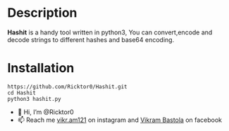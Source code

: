 # Description
**Hashit** is a handy tool written in python3, You can convert,encode and decode strings to different hashes and base64 encoding.

# Installation
```
https://github.com/Ricktor0/Hashit.git
cd Hashit
python3 hashit.py
```


- 👋 Hi, I’m @Ricktor0
- 📫 Reach me  [vikr.am121](https://www.instagram.com/vikr.am121/) on instagram and [Vikram Bastola](https://www.facebook.com/profile.php?id=100042768861506) on facebook
  
